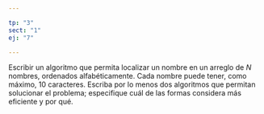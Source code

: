 ```yaml
---

tp: "3"
sect: "1"
ej: "7"

---
```


Escribir un algoritmo que permita localizar un nombre en un arreglo de _N_ nombres, ordenados alfabéticamente. Cada nombre puede tener, como máximo, 10 caracteres. Escriba por lo menos dos algoritmos que permitan solucionar el problema; especifique cuál de las formas considera más eficiente y por qué.